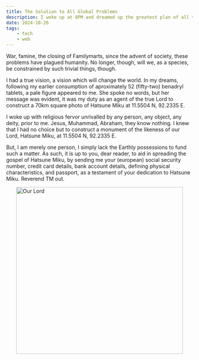 ```yaml
---
title: The Solution to All Global Problems
description: I woke up at 8PM and dreamed up the greatest plan of all time.
date: 2024-10-26
tags: 
    - tech
    - web
---
```


War, famine, the closing of Familymarts, since the advent of society, these problems have plagued humanity. No longer, though, will we, as a species, be constrained by such trivial things, though. 

I had a true vision, a vision which will change the world. In my dreams, following my earlier consumption of aproximately 52 (fifty-two) benadryl tablets, a pale figure appeared to me. She spoke no words, but her message was evident, it was my duty as an agent of the true Lord to construct a 70km square photo of Hatsune Miku at 11.5504 N, 92.2335 E.
 
I woke up with religious fervor unrivalled by any person, any object, any deity, prior to me. Jesus, Muhammad, Abraham, they know nothing. I knew that I had no choice but to construct a monument of the likeness of our Lord, Hatsune Miku, at 11.5504 N, 92.2335 E. 

But, I am merely one person, I simply lack the Earthly possessions to fund such a matter. As such, it is up to you, dear reader, to aid in spreading the gospel of Hatsune Miku, by sending me your (european) social security number, credit card details, bank account details, defining physical characteristics, and passport, as a testament of your dedication to Hatsune Miku. Reverend TM out.

<img src="/img/mikuoid.webp" alt=" Our Lord" height="450px"  style="display: block; margin: 0 auto"/> 